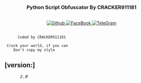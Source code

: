 <div align="center"><h3> Python Script Obfuscator By CRACKER911181 <br></h3>

<br>
<a href="https://github.com/cracker911181"/>
<img title="Github" src="https://img.shields.io/badge/cracker911181-grey?style=for-the-badge&logo=github"/></a><a href="https://www.facebook.com/cracker911181"/>
<img title="FaceBook" src="https://img.shields.io/badge/FB-cracker911181-lightgrey?style=for-the-badge&logo=facebook"></a><a href="https://t.me/cracker911181"/>
<img title="TeleGram" src="https://img.shields.io/badge/TL-cracker911181-lightgrey?style=for-the-badge&logo=telegram"<br><br><br>
</a></div>

          Coded by CRACKER911181

     Crack your world, if you can
        Don't copy my style


## [version:]

<pre><i>	  2.0</i></pre>
